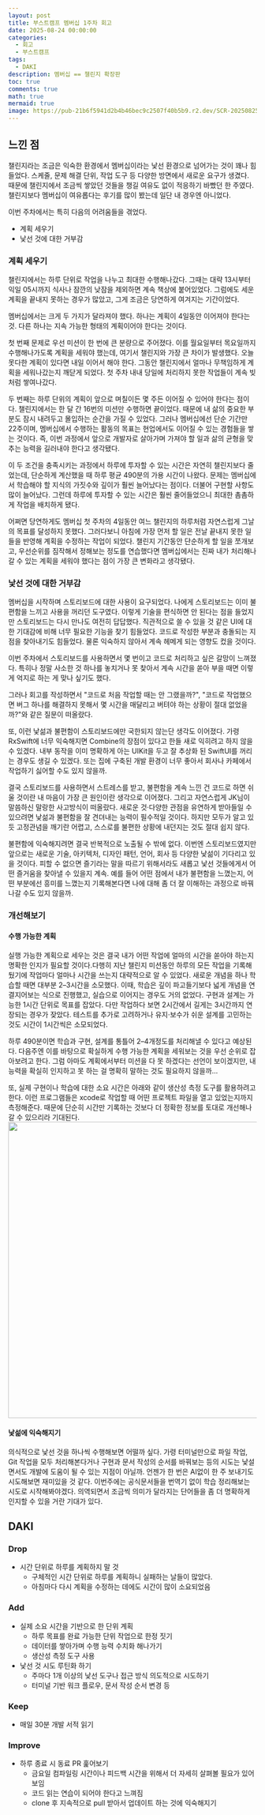 ```yaml
---
layout: post
title: 부스트캠프 멤버십 1주차 회고
date: 2025-08-24 00:00:00
categories:
  - 회고
  - 부스트캠프
tags:
  - DAKI
description: 멤버십 == 챌린지 확장판
toc: true
comments: true
math: true
mermaid: true
image: https://pub-21b6f5941d2b4b46bec9c2507f40b5b9.r2.dev/SCR-20250825-cynn.png
---
```

## 느낀 점

챌린지라는 조금은 익숙한 환경에서 멤버십이라는 낯선 환경으로 넘어가는 것이 꽤나 힘들었다. 스케줄, 문제 해결 단위, 작업 도구 등 다양한 방면에서 새로운 요구가 생겼다. 때문에 챌린지에서 조금씩 쌓았던 것들을 챙길 여유도 없이 적응하기 바빴던 한 주였다.
챌린지보다 멤버십이 여유롭다는 후기를 많이 봤는데 일단 내 경우엔 아니었다.

이번 주차에서는 특히 다음의 어려움들을 겪었다.
- 계획 세우기
- 낯선 것에 대한 거부감

### 계획 세우기

챌린지에서는 하루 단위로 작업을 나누고 최대한 수행해나갔다. 그때는 대략 13시부터 익일 05시까지 식사나 잠깐의 낮잠을 제외하면 계속 책상에 붙어있었다. 그럼에도 세운 계획을 끝내지 못하는 경우가 많았고, 그게 조금은 당연하게 여겨지는 기간이었다. 

멤버십에서는 크게 두 가지가 달라져야 했다. 하나는 계획이 4일동안 이어져야 한다는 것. 다른 하나는 지속 가능한 형태의 계획이어야 한다는 것이다. 

첫 번째 문제로 우선 미션이 한 번에 큰 분량으로 주어졌다. 이를 월요일부터 목요일까지 수행해나가도록 계획을 세워야 했는데, 여기서  챌린지와 가장 큰 차이가 발생했다. 오늘 못다한 계획이 있다면 내일 이어서 해야 한다. 그동안 챌린지에서 얼마나 무책임하게 계획을 세워나갔는지 깨닫게 되었다. 첫 주차 내내 당일에 처리하지 못한 작업들이 계속 빚처럼 쌓여나갔다. 

두 번째는 하루 단위의 계획이 앞으로 며칠이든 몇 주든 이어질 수 있어야 한다는 점이다. 챌린지에서는 한 달 간 16번의 미션만 수행하면 끝이었다. 때문에 내 삶의 중요한 부분도 잠시 내려두고 몰입하는 순간을 가질 수 있었다. 그러나 멤버십에선 단순 기간만 22주이며, 멤버십에서 수행하는 활동의 목표는 현업에서도 이어질 수 있는 경험들을 쌓는 것이다. 즉, 이번 과정에서 앞으로 개발자로 살아가며 가져야 할 일과 삶의 균형을 맞추는 능력을 길러내야 한다고 생각됐다.

이 두 조건을 충족시키는 과정에서 하루에 투자할 수 있는 시간은 자연히 챌린지보다 줄었는데, 단순하게 계산했을 때 하루 평균 490분의 가용 시간이 나왔다. 문제는 멤버십에서 학습해야 할 지식의 가짓수와 깊이가 훨씬 늘어났다는 점이다. 더불어 구현할 사항도 많이 늘어났다. 그런데 하루에 투자할 수 있는 시간은 훨씬 줄어들었으니 최대한 촘촘하게 작업을 배치하게 됐다.

어쩌면 당연하게도 멤버십 첫 주차의 4일동안 여느 챌린지의 하루처럼 자연스럽게 그날의 목표를 달성하지 못했다. 그러다보니 아침에 가장 먼저 할 일은 전날 끝내지 못한 일들을 반영해 계획을 수정하는 작업이 되었다. 챌린지 기간동안 단순하게 할 일을 쪼개보고, 우선순위를 짐작해서 정해보는 정도를 연습했다면 멤버십에서는 진짜 내가 처리해나갈 수 있는 계획을 세워야 했다는 점이 가장 큰 변화라고 생각됐다.

### 낯선 것에 대한 거부감

멤버십을 시작하며 스토리보드에 대한 사용이 요구되었다. 나에게 스토리보드는 이미 불편함을 느끼고 사용을 꺼리던 도구였다. 이렇게 기술을 편식하면 안 된다는 점을 들었지만 스토리보드는 다시 만나도 여전히 답답했다. 직관적으로 쓸 수 있을 것 같은 UI에 대한 기대감에 비해 너무 필요한 기능을 찾기 힘들었다. 코드로 작성한 부분과 충돌되는 지점을 찾아내기도 힘들었다. 물론 익숙하지 않아서 계속 헤메게 되는 영향도 컸을 것이다. 

이번 주차에서 스토리보드를 사용하면서 몇 번이고 코드로 처리하고 싶은 갈망이 느껴졌다. 특히나 정말 사소한 것 하나를 놓치거나 못 찾아서 계속 시간을 쏟아 부을 때면 이렇게 억지로 하는 게 맞나 싶기도 했다.

그러나 회고를 작성하면서 "코드로 처음 작업할 때는 안 그랬을까?", "코드로 작업했으면 버그 하나를 해결하지 못해서 몇 시간을 매달리고 버텨야 하는 상황이 절대 없었을까?"와 같은 질문이 떠올랐다. 

또, 이런 낯섦과 불편함이 스토리보드에만 국한되지 않는단 생각도 이어졌다. 가령 RxSwift에 너무 익숙해지면 Combine의 장점이 있다고 한들 새로 익히려고 하지 않을 수 있겠다. 내부 동작을 이미 명확하게 아는 UIKit을 두고 잘 추상화 된 SwiftUI를 꺼리는 경우도 생길 수 있겠다. 또는 집에 구축된 개발 환경이 너무 좋아서 회사나 카페에서 작업하기 싫어할 수도 있지 않을까.

결국 스토리보드를 사용하면서 스트레스를 받고, 불편함을 계속 느낀 건 코드로 하면 쉬울 것이란 내 마음이 가장 큰 원인이란 생각으로 이어졌다. 그리고 자연스럽게 JK님이 말씀하신 말랑한 사고방식이 떠올랐다. 새로운 것·다양한 관점을 유연하게 받아들일 수 있으려면 낯섦과 불편함을 잘 견뎌내는 능력이 필수적일 것이다. 하지만 모두가 알고 있듯 고정관념을 깨기란 어렵고, 스스로를 불편한 상황에 내던지는 것도 절대 쉽지 않다. 

불편함에 익숙해지려면 결국 반복적으로 노출될 수 밖에 없다. 이번엔 스토리보드였지만 앞으로는 새로운 기술, 아키텍처, 디자인 패턴, 언어, 회사 등 다양한 낯섦이 기다리고 있을 것이다. 피할 수 없으면 즐기라는 말을 따르기 위해서라도 새롭고 낯선 것들에게서 어떤 즐거움을 찾아낼 수 있을지 계속. 예를 들어 어떤 점에서 내가 불편함을 느꼈는지, 어떤 부분에선 흥미를 느꼈는지 기록해본다면 나에 대해 좀 더 잘 이해하는 과정으로 바꿔나갈 수도 있지 않을까.

### 개선해보기

#### 수행 가능한 계획 

실행 가능한 계획으로 세우는 것은 결국 내가 어떤 작업에 얼마의 시간을 쏟아야 하는지 명확한 인지가 필요할 것이다.다행히 지난 챌린지 미션동안 하루의 모든 작업을 기록해뒀기에 작업마다 얼마나 시간을 쓰는지 대략적으로 알 수 있었다. 새로운 개념을 하나 학습할 때면 대부분 2–3시간을 소모했다. 이때, 학습은 깊이 파고들기보다 넓게 개념을 연결지어보는 식으로 진행했고, 실습으로 이어지는 경우도 거의 없었다. 구현과 설계는 가능한 1시간 단위로 목표를 잡았다. 다만 작업하다 보면 2시간에서 길게는 3시간까지 연장되는 경우가 잦았다. 테스트를 추가로 고려하거나 유지·보수가 쉬운 설계를 고민하는 것도 시간이 1시간씩은 소모되었다. 

하루 490분이면 학습과 구현, 설계를 통틀어 2–4개정도를  처리해낼 수 있다고 예상된다. 다음주엔 이를 바탕으로 확실하게 수행 가능한 계획을 세워보는 것을 우선 순위로 잡아보려고 한다. 그럼 아마도 계획에서부터 미션을 다 못 하겠다는 선언이 보이겠지만, 내 능력을 확실히 인지하고 못 하는 걸 명확히 말하는 것도 필요하지 않을까...

또, 실제 구현이나 학습에 대한 소요 시간은 아래와 같이 생산성 측정 도구를 활용하려고 한다. 이런 프로그램들은 xcode로 작업할 때 어떤 프로젝트 파일을 열고 있었는지까지 측정해준다. 때문에 단순히 시간만 기록하는 것보다 더 정확한 정보를 토대로 개선해나갈 수 있으리라 기대된다.
<img src="https://pub-21b6f5941d2b4b46bec9c2507f40b5b9.r2.dev/SCR-20250825-cynn.png" width="600" alt=""> 

#### 낯섦에 익숙해지기

의식적으로 낯선 것을 하나씩 수행해보면 어떨까 싶다. 가령 터미널만으로 파일 작업, Git 작업을 모두 처리해본다거나 구현과 문서 작성의 순서를 바꿔보는 등의 시도는 낯설면서도 개발에 도움이 될 수 있는 지점이 아닐까. 언젠가 한 번은 AI없이 한 주 보내기도 시도해보면 재미있을 것 같다. 
이번주에는 공식문서들을 번역기 없이 학습 정리해보는 시도로 시작해봐야겠다. 의역되면서 조금씩 의미가 달라지는 단어들을 좀 더 명확하게 인지할 수 있을 거란 기대가 있다. 


## DAKI

### Drop
- 시간 단위로 하루를 계획하지 말 것
	- 구체적인 시간 단위로 하루를 계획하니 실패하는 날들이 많았다.
	- 아침마다 다시 계획을 수정하는 데에도 시간이 많이 소요되었음

### Add
- 실제 소요 시간을 기반으로 한 단위 계획
	- 하루 목표를 완료 가능한 단위 작업으로 한정 짓기
	- 데이터를 쌓아가며 수행 능력 수치화 해나가기
	- 생산성 측정 도구 사용
- 낯선 것 시도 루틴화 하기
	- 주마다 1개 이상의 낯선 도구나 접근 방식 의도적으로 시도하기
	- 터미널 기반 워크 플로우, 문서 작성 순서 변경 등

### Keep
- 매일 30분 개발 서적 읽기

### Improve
- 하루 종료 시 동료 PR 훑어보기
	- 금요일 컴파일링 시간이나 피드백 시간을 위해서 더 자세히 살펴볼 필요가 있어보임
	- 코드 읽는 연습이 되어야 한다고 느껴짐
	- clone 후 지속적으로 pull 받아서 업데이트 하는 것에 익숙해지기
